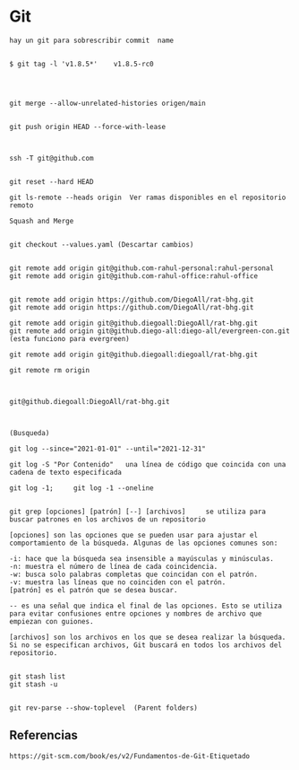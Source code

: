 # Git


    hay un git para sobrescribir commit  name


    $ git tag -l 'v1.8.5*'    v1.8.5-rc0




    git merge --allow-unrelated-histories origen/main


    git push origin HEAD --force-with-lease



    ssh -T git@github.com


    git reset --hard HEAD

    git ls-remote --heads origin  Ver ramas disponibles en el repositorio remoto

    Squash and Merge


    git checkout --values.yaml (Descartar cambios)


    git remote add origin git@github.com-rahul-personal:rahul-personal
    git remote add origin git@github.com-rahul-office:rahul-office


    git remote add origin https://github.com/DiegoAll/rat-bhg.git
    git remote add origin https://github.com/DiegoAll/rat-bhg.git

    git remote add origin git@github.diegoall:DiegoAll/rat-bhg.git
    git remote add origin git@github.diego-all:diego-all/evergreen-con.git  (esta funciono para evergreen)

    git remote add origin git@github.diegoall:diegoall/rat-bhg.git

    git remote rm origin
    


    git@github.diegoall:DiegoAll/rat-bhg.git



    (Busqueda)

    git log --since="2021-01-01" --until="2021-12-31"

    git log -S "Por Contenido"   una línea de código que coincida con una cadena de texto especificada

    git log -1;     git log -1 --oneline


    git grep [opciones] [patrón] [--] [archivos]     se utiliza para buscar patrones en los archivos de un repositorio

    [opciones] son las opciones que se pueden usar para ajustar el comportamiento de la búsqueda. Algunas de las opciones comunes son:

    -i: hace que la búsqueda sea insensible a mayúsculas y minúsculas.
    -n: muestra el número de línea de cada coincidencia.
    -w: busca solo palabras completas que coincidan con el patrón.
    -v: muestra las líneas que no coinciden con el patrón.
    [patrón] es el patrón que se desea buscar.

    -- es una señal que indica el final de las opciones. Esto se utiliza para evitar confusiones entre opciones y nombres de archivo que empiezan con guiones.

    [archivos] son los archivos en los que se desea realizar la búsqueda. Si no se especifican archivos, Git buscará en todos los archivos del repositorio.


    git stash list
    git stash -u
    

    git rev-parse --show-toplevel  (Parent folders)



## Referencias

    https://git-scm.com/book/es/v2/Fundamentos-de-Git-Etiquetado


